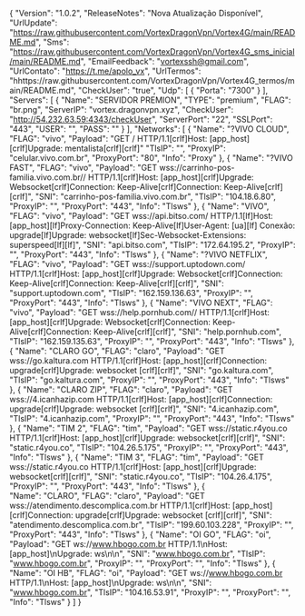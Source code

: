 {
  "Version": "1.0.2",
  "ReleaseNotes": "Nova Atualização Disponível",
  "UrlUpdate": "https://raw.githubusercontent.com/VortexDragonVpn/Vortex4G/main/README.md",
  "Sms": "https://raw.githubusercontent.com/VortexDragonVpn/Vortex4G_sms_inicial/main/README.md",
  "EmailFeedback": "vortexssh@gmail.com",
  "UrlContato": "https://t.me/apolo_vx",
  "UrlTermos": "hhttps://raw.githubusercontent.com/VortexDragonVpn/Vortex4G_termos/main/README.md",
  "CheckUser": "true",
  "Udp": [
    {
      "Porta": "7300"
    }
  ],
  "Servers": [
    {
      "Name": "SERVIDOR PREMION",
      "TYPE": "premium",
      "FLAG": "br.png",
      "ServerIP": "vortex.dragonvpn.xyz",
      "CheckUser": "http://54.232.63.59:4343/checkUser",
      "ServerPort": "22",
      "SSLPort": "443",
      "USER": "",
      "PASS": ""
    }
  ],
  "Networks": [
    {
      "Name": "?VIVO CLOUD",
      "FLAG": "vivo",
      "Payload": "GET / HTTP/1.1[crlf]Host: [app_host][crlf]Upgrade: mentalista[crlf][crlf]"
      "TlsIP": "",
      "ProxyIP": "celular.vivo.com.br",
      "ProxyPort": "80",
      "Info": "Proxy"
    },
    {
      "Name": "?VIVO FAST",
      "FLAG": "vivo",
      "Payload": "GET wss://carrinho-pos-familia.vivo.com.br// HTTP/1.1[crlf]Host: [app_host][crlf]Upgrade: Websocket[crlf]Connection: Keep-Alive[crlf]Connection: Keep-Alive[crlf][crlf]",
      "SNI": "carrinho-pos-familia.vivo.com.br",
      "TlsIP": "104.18.6.80",
      "ProxyIP": "",
      "ProxyPort": "443",
      "Info": "Tlsws"
    },
    {
      "Name": "VIVO",
      "FLAG": "vivo",
      "Payload": "GET wss://api.bitso.com/ HTTP/1.1[lf]Host: [app_host][lf]Proxy-Connection: Keep-Alive[lf]User-Agent: [ua][lf] Conexão: upgrade[lf]Upgrade: websocket[lf]Sec-Websocket-Extensions: superspeed[lf][lf]",
      "SNI": "api.bitso.com",
      "TlsIP": "172.64.195.2",
      "ProxyIP": "",
      "ProxyPort": "443",
      "Info": "Tlsws"
    },
    {
      "Name": "?VIVO NETFLIX",
      "FLAG": "vivo",
      "Payload": "GET wss://support.uptodown.com/ HTTP/1.1[crlf]Host: [app_host][crlf]Upgrade: Websocket[crlf]Connection: Keep-Alive[crlf]Connection: Keep-Alive[crlf][crlf]",
      "SNI": "support.uptodown.com",
      "TlsIP": "162.159.136.63",
      "ProxyIP": "",
      "ProxyPort": "443",
      "Info": "Tlsws"
    },
    {
      "Name": "VIVO NEXT",
      "FLAG": "vivo",
      "Payload": "GET wss://help.pornhub.com// HTTP/1.1[crlf]Host: [app_host][crlf]Upgrade: Websocket[crlf]Connection: Keep-Alive[crlf]Connection: Keep-Alive[crlf][crlf]",
      "SNI": "help.pornhub.com",
      "TlsIP": "162.159.135.63",
      "ProxyIP": "",
      "ProxyPort": "443",
      "Info": "Tlsws"
    },
    {
      "Name": "️CLARO GO",
      "FLAG": "claro",
      "Payload": "GET wss://go.kaltura.com HTTP/1.1[crlf]Host: [app_host][crlf]Connection: upgrade[crlf]Upgrade: websocket [crlf][crlf]",
      "SNI": "go.kaltura.com",
      "TlsIP": "go.kaltura.com",
      "ProxyIP": "",
      "ProxyPort": "443",
      "Info": "Tlsws"
    },
    {
      "Name": "️CLARO ZIP",
      "FLAG": "claro",
      "Payload": "GET wss://4.icanhazip.com HTTP/1.1[crlf]Host: [app_host][crlf]Connection: upgrade[crlf]Upgrade: websocket [crlf][crlf]",
      "SNI": "4.icanhazip.com",
      "TlsIP": "4.icanhazip.com",
      "ProxyIP": "",
      "ProxyPort": "443",
      "Info": "Tlsws"
    },
    {
      "Name": "TIM 2", 
      "FLAG": "tim", 
      "Payload": "GET wss://static.r4you.co HTTP/1.1[crlf]Host: [app_host][crlf]Upgrade: websocket[crlf][crlf]", 
      "SNI": "static.r4you.co", 
      "TlsIP": "104.26.5.175", 
      "ProxyIP": "", 
      "ProxyPort": "443", 
      "Info": "Tlsws"
    }, 
    { 
      "Name": "TIM 3", 
      "FLAG": "tim", 
      "Payload": "GET wss://static.r4you.co HTTP/1.1[crlf]Host: [app_host][crlf]Upgrade: websocket[crlf][crlf]", 
      "SNI": "static.r4you.co", 
      "TlsIP": "104.26.4.175", 
      "ProxyIP": "", 
      "ProxyPort": "443", 
      "Info": "Tlsws"
    },
    {     
      "Name": "️CLARO",
      "FLAG": "claro",
      "Payload": "GET wss://atendimento.descomplica.com.br HTTP/1.1[crlf]Host: [app_host][crlf]Connection: upgrade[crlf]Upgrade: websocket [crlf][crlf]",
      "SNI": "atendimento.descomplica.com.br",
      "TlsIP": "199.60.103.228",
      "ProxyIP": "",
      "ProxyPort": "443",
      "Info": "Tlsws"
    }, 
    {
      "Name": "OI GO",
      "FLAG": "oi",
      "Payload": "GET ws://www.hbogo.com.br HTTP/1.1\nHost: [app_host]\nUpgrade: ws\n\n",
      "SNI": "www.hbogo.com.br",
      "TlsIP": "www.hbogo.com.br",
      "ProxyIP": "",
      "ProxyPort": "",
      "Info": "Tlsws"
    },
    {
      "Name": "OI HB",
      "FLAG": "oi",
      "Payload": "GET ws://www.hbogo.com.br HTTP/1.1\nHost: [app_host]\nUpgrade: ws\n\n",
      "SNI": "www.hbogo.com.br",
      "TlsIP": "104.16.53.91",
      "ProxyIP": "",
      "ProxyPort": "",
      "Info": "Tlsws"
    }
  ]
}

